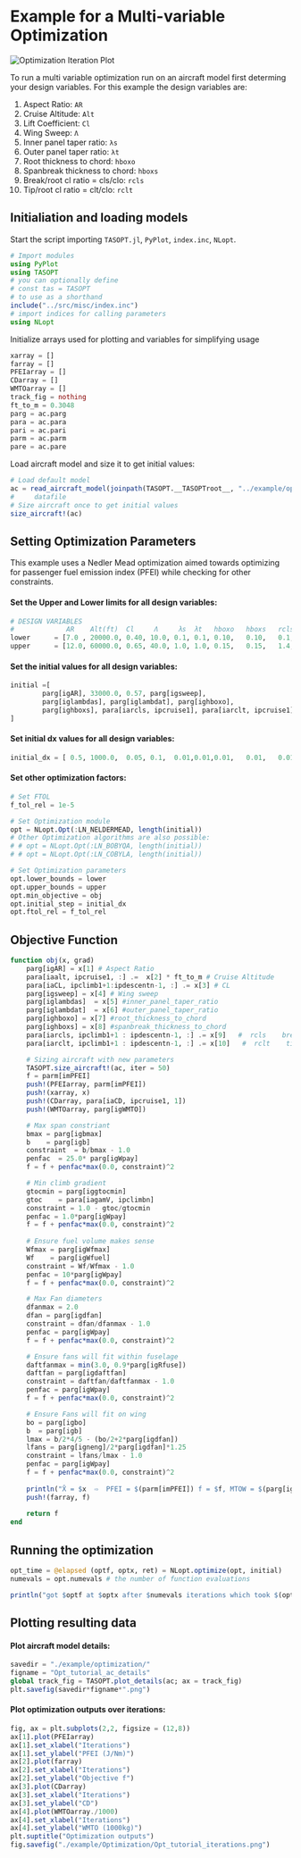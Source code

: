 # Example for a Multi-variable Optimization

![Optimization Iteration Plot](../assets/Opt_tutorial_iterations.png)

To run a multi variable optimization run on an aircraft model first determing your design variables. For this example the design variables are:

1. Aspect Ratio: `AR`
2. Cruise Altitude: `Alt` 
3. Lift Coefficient: `Cl`  
4. Wing Sweep: `Λ` 
5. Inner panel taper ratio: `λs`  
6. Outer panel taper ratio: `λt`  
7. Root thickness to chord: `hboxo`   
8. Spanbreak thickness to chord: `hboxs`   
9. Break/root cl ratio = cls/clo: `rcls`    
10. Tip/root cl ratio = clt/clo: `rclt` 

## Initialiation and loading models
Start the script importing `TASOPT.jl`, `PyPlot`, `index.inc`, `NLopt`.
```julia
# Import modules
using PyPlot
using TASOPT
# you can optionally define
# const tas = TASOPT 
# to use as a shorthand
include("../src/misc/index.inc")
# import indices for calling parameters
using NLopt
```
Initialize arrays used for plotting and variables for simplifying usage
```julia
xarray = []
farray = []
PFEIarray = []
CDarray = []
WMTOarray = []
track_fig = nothing
ft_to_m = 0.3048
parg = ac.parg 
para = ac.para 
pari = ac.pari
parm = ac.parm
pare = ac.pare
```
Load aircraft model and size it to get initial values:
```julia
# Load default model
ac = read_aircraft_model(joinpath(TASOPT.__TASOPTroot__, "../example/opt_input.toml"))
#     datafile
# Size aircraft once to get initial values
size_aircraft!(ac)
```
## Setting Optimization Parameters
This example uses a Nedler Mead optimization aimed towards optimizing for passenger fuel emission index (PFEI) while checking for other constraints.
#### Set the Upper and Lower limits for all design variables:
```julia
# DESIGN VARIABLES
#             AR    Alt(ft)  Cl     Λ     λs  λt   hboxo   hboxs   rcls    rclt 
lower      = [7.0 , 20000.0, 0.40, 10.0, 0.1, 0.1, 0.10,   0.10,   0.1,    0.1]
upper      = [12.0, 60000.0, 0.65, 40.0, 1.0, 1.0, 0.15,   0.15,   1.4,    1.0] 

```
#### Set the initial values for all design variables:
```julia
initial =[
        parg[igAR], 33000.0, 0.57, parg[igsweep], 
        parg[iglambdas], parg[iglambdat], parg[ighboxo], 
        parg[ighboxs], para[iarcls, ipcruise1], para[iarclt, ipcruise1], 
]
```
#### Set initial dx values for all design variables:
```julia
initial_dx = [ 0.5, 1000.0,  0.05, 0.1,  0.01,0.01,0.01,   0.01,   0.01,   0.01]
```
#### Set other optimization factors:
```julia
# Set FTOL
f_tol_rel = 1e-5

# Set Optimization module
opt = NLopt.Opt(:LN_NELDERMEAD, length(initial))
# Other Optimization algorithms are also possible:
# # opt = NLopt.Opt(:LN_BOBYQA, length(initial))
# # opt = NLopt.Opt(:LN_COBYLA, length(initial))

# Set Optimization parameters
opt.lower_bounds = lower
opt.upper_bounds = upper
opt.min_objective = obj
opt.initial_step = initial_dx
opt.ftol_rel = f_tol_rel
```
## Objective Function
```julia
function obj(x, grad)
    parg[igAR] = x[1] # Aspect Ratio 
    para[iaalt, ipcruise1, :] .=  x[2] * ft_to_m # Cruise Altitude
    para[iaCL, ipclimb1+1:ipdescentn-1, :] .= x[3] # CL
    parg[igsweep] = x[4] # Wing sweep 
    parg[iglambdas]  = x[5] #inner_panel_taper_ratio
    parg[iglambdat]  = x[6] #outer_panel_taper_ratio
    parg[ighboxo] = x[7] #root_thickness_to_chord
    parg[ighboxs] = x[8] #spanbreak_thickness_to_chord
    para[iarcls, ipclimb1+1 : ipdescentn-1, :] .= x[9]   #  rcls    break/root cl ratio = cls/clo
    para[iarclt, ipclimb1+1 : ipdescentn-1, :] .= x[10]   #  rclt    tip  /root cl ratio = clt/clo

    # Sizing aircraft with new parameters
    TASOPT.size_aircraft!(ac, iter = 50)
    f = parm[imPFEI]
    push!(PFEIarray, parm[imPFEI])
    push!(xarray, x)
    push!(CDarray, para[iaCD, ipcruise1, 1])
    push!(WMTOarray, parg[igWMTO])

    # Max span constriant
    bmax = parg[igbmax]
    b    = parg[igb]
    constraint  = b/bmax - 1.0
    penfac  = 25.0* parg[igWpay]
    f = f + penfac*max(0.0, constraint)^2

    # Min climb gradient
    gtocmin = parg[iggtocmin]
    gtoc    = para[iagamV, ipclimbn]
    constraint = 1.0 - gtoc/gtocmin
    penfac = 1.0*parg[igWpay]
    f = f + penfac*max(0.0, constraint)^2
    
    # Ensure fuel volume makes sense
    Wfmax = parg[igWfmax]
    Wf    = parg[igWfuel]
    constraint = Wf/Wfmax - 1.0
    penfac = 10*parg[igWpay]
    f = f + penfac*max(0.0, constraint)^2

    # Max Fan diameters
    dfanmax = 2.0
    dfan = parg[igdfan]
    constraint = dfan/dfanmax - 1.0
    penfac = parg[igWpay]
    f = f + penfac*max(0.0, constraint)^2

    # Ensure fans will fit within fuselage
    daftfanmax = min(3.0, 0.9*parg[igRfuse])
    daftfan = parg[igdaftfan]
    constraint = daftfan/daftfanmax - 1.0
    penfac = parg[igWpay]
    f = f + penfac*max(0.0, constraint)^2

    # Ensure Fans will fit on wing
    bo = parg[igbo]
    b  = parg[igb]
    lmax = b/2*4/5 - (bo/2+2*parg[igdfan])
    lfans = parg[igneng]/2*parg[igdfan]*1.25
    constraint = lfans/lmax - 1.0
    penfac = parg[igWpay]
    f = f + penfac*max(0.0, constraint)^2
    
    println("X̄ = $x  ⇨  PFEI = $(parm[imPFEI]) f = $f, MTOW = $(parg[igWMTO])")
    push!(farray, f)
    
    return f
end
```
## Running the optimization
```julia
opt_time = @elapsed (optf, optx, ret) = NLopt.optimize(opt, initial)
numevals = opt.numevals # the number of function evaluations

println("got $optf at $optx after $numevals iterations which took $(opt_time/60) min (returned $ret)")

```

## Plotting resulting data
#### Plot aircraft model details:
```julia
savedir = "./example/optimization/"
figname = "Opt_tutorial_ac_details"
global track_fig = TASOPT.plot_details(ac; ax = track_fig)
plt.savefig(savedir*figname*".png")
```
#### Plot optimization outputs over iterations:
```julia
fig, ax = plt.subplots(2,2, figsize = (12,8))
ax[1].plot(PFEIarray)
ax[1].set_xlabel("Iterations")
ax[1].set_ylabel("PFEI (J/Nm)")
ax[2].plot(farray)
ax[2].set_xlabel("Iterations")
ax[2].set_ylabel("Objective f")
ax[3].plot(CDarray)
ax[3].set_xlabel("Iterations")
ax[3].set_ylabel("CD")
ax[4].plot(WMTOarray./1000)
ax[4].set_xlabel("Iterations")
ax[4].set_ylabel("WMTO (1000kg)")
plt.suptitle("Optimization outputs")
fig.savefig("./example/Optimization/Opt_tutorial_iterations.png")
```

